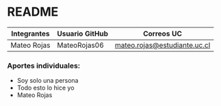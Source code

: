 # README


| Integrantes | Usuario GitHub | Correos UC |
| --- | --- | --- |
| Mateo Rojas | MateoRojas06 | mateo.rojas@estudiante.uc.cl |

### Aportes individuales:
- Soy solo una persona
- Todo esto lo hice yo 
- Mateo Rojas
